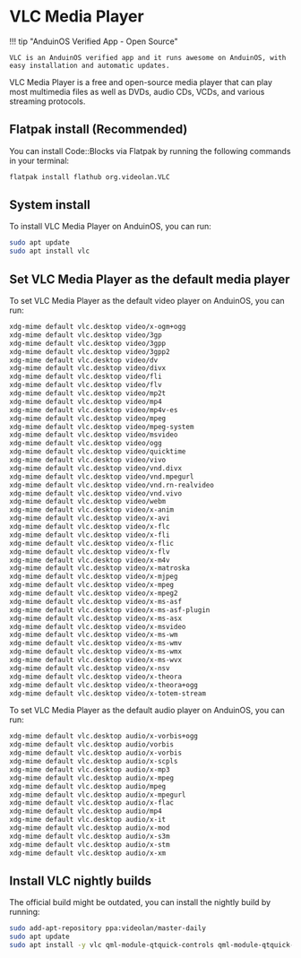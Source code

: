 # VLC Media Player

!!! tip "AnduinOS Verified App - Open Source"

    VLC is an AnduinOS verified app and it runs awesome on AnduinOS, with easy installation and automatic updates.

VLC Media Player is a free and open-source media player that can play most multimedia files as well as DVDs, audio CDs, VCDs, and various streaming protocols.

## Flatpak install (Recommended)

You can install Code::Blocks via Flatpak by running the following commands in your terminal:

```bash
flatpak install flathub org.videolan.VLC
```

## System install

To install VLC Media Player on AnduinOS, you can run:

```bash
sudo apt update
sudo apt install vlc
```

## Set VLC Media Player as the default media player

To set VLC Media Player as the default video player on AnduinOS, you can run:

```bash title="Set VLC Media Player as the default video player"
xdg-mime default vlc.desktop video/x-ogm+ogg
xdg-mime default vlc.desktop video/3gp
xdg-mime default vlc.desktop video/3gpp
xdg-mime default vlc.desktop video/3gpp2
xdg-mime default vlc.desktop video/dv
xdg-mime default vlc.desktop video/divx
xdg-mime default vlc.desktop video/fli
xdg-mime default vlc.desktop video/flv
xdg-mime default vlc.desktop video/mp2t
xdg-mime default vlc.desktop video/mp4
xdg-mime default vlc.desktop video/mp4v-es
xdg-mime default vlc.desktop video/mpeg
xdg-mime default vlc.desktop video/mpeg-system
xdg-mime default vlc.desktop video/msvideo
xdg-mime default vlc.desktop video/ogg
xdg-mime default vlc.desktop video/quicktime
xdg-mime default vlc.desktop video/vivo
xdg-mime default vlc.desktop video/vnd.divx
xdg-mime default vlc.desktop video/vnd.mpegurl
xdg-mime default vlc.desktop video/vnd.rn-realvideo
xdg-mime default vlc.desktop video/vnd.vivo
xdg-mime default vlc.desktop video/webm
xdg-mime default vlc.desktop video/x-anim
xdg-mime default vlc.desktop video/x-avi
xdg-mime default vlc.desktop video/x-flc
xdg-mime default vlc.desktop video/x-fli
xdg-mime default vlc.desktop video/x-flic
xdg-mime default vlc.desktop video/x-flv
xdg-mime default vlc.desktop video/x-m4v
xdg-mime default vlc.desktop video/x-matroska
xdg-mime default vlc.desktop video/x-mjpeg
xdg-mime default vlc.desktop video/x-mpeg
xdg-mime default vlc.desktop video/x-mpeg2
xdg-mime default vlc.desktop video/x-ms-asf
xdg-mime default vlc.desktop video/x-ms-asf-plugin
xdg-mime default vlc.desktop video/x-ms-asx
xdg-mime default vlc.desktop video/x-msvideo
xdg-mime default vlc.desktop video/x-ms-wm
xdg-mime default vlc.desktop video/x-ms-wmv
xdg-mime default vlc.desktop video/x-ms-wmx
xdg-mime default vlc.desktop video/x-ms-wvx
xdg-mime default vlc.desktop video/x-nsv
xdg-mime default vlc.desktop video/x-theora
xdg-mime default vlc.desktop video/x-theora+ogg
xdg-mime default vlc.desktop video/x-totem-stream
```

To set VLC Media Player as the default audio player on AnduinOS, you can run:

```bash title="Set VLC Media Player as the default audio player"
xdg-mime default vlc.desktop audio/x-vorbis+ogg
xdg-mime default vlc.desktop audio/vorbis
xdg-mime default vlc.desktop audio/x-vorbis
xdg-mime default vlc.desktop audio/x-scpls
xdg-mime default vlc.desktop audio/x-mp3
xdg-mime default vlc.desktop audio/x-mpeg
xdg-mime default vlc.desktop audio/mpeg
xdg-mime default vlc.desktop audio/x-mpegurl
xdg-mime default vlc.desktop audio/x-flac
xdg-mime default vlc.desktop audio/mp4
xdg-mime default vlc.desktop audio/x-it
xdg-mime default vlc.desktop audio/x-mod
xdg-mime default vlc.desktop audio/x-s3m
xdg-mime default vlc.desktop audio/x-stm
xdg-mime default vlc.desktop audio/x-xm
```

## Install VLC nightly builds

The official build might be outdated, you can install the nightly build by running:

```bash
sudo add-apt-repository ppa:videolan/master-daily
sudo apt update
sudo apt install -y vlc qml-module-qtquick-controls qml-module-qtquick-controls2 qml-module-qtgraphicaleffects qml6-module-qtquick-effects
```
